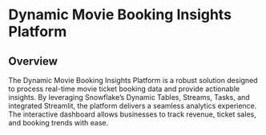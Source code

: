 # Dynamic Movie Booking Insights Platform

## Overview

The Dynamic Movie Booking Insights Platform is a robust solution designed to process real-time movie ticket booking data and provide actionable insights. By leveraging Snowflake’s Dynamic Tables, Streams, Tasks, and integrated Streamlit, the platform delivers a seamless analytics experience. The interactive dashboard allows businesses to track revenue, ticket sales, and booking trends with ease.

